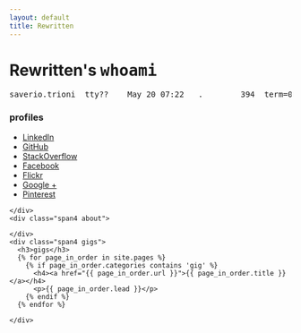 ```yaml
---
layout: default
title: Rewritten
---
```

<h1>Rewritten's <tt>whoami</tt></h1>
<pre>saverio.trioni  tty??    May 20 07:22   .        394  term=0 exit=0</pre>


<div class="container">
  <div class="row">
    <div class="span4 links">
      <h3>profiles</h3>
      <ul>
        <li><a href="http://www.linkedin.com/in/saveriotrioni">LinkedIn</a></li>
        <li><a href="https://github.com/rewritten">GitHub</a></li>
        <li><a href="http://stackoverflow.com/users/384417/rewritten">StackOverflow</a></li>
        <li><a href="https://www.facebook.com/saveriotrioni">Facebook</a></li>
        <li><a href="http://www.flickr.com/people/saverio/">Flickr</a></li>
        <li><a href="https://plus.google.com/116362878025063680326" data-icon="google-plus">Google +</a></li>
        <li><a href="http://pinterest.com/rewritten2013/">Pinterest</a></li>
      </ul>

    </div>
    <div class="span4 about">

    </div>
    <div class="span4 gigs">
      <h3>gigs</h3>
      {% for page_in_order in site.pages %}
        {% if page_in_order.categories contains 'gig' %}
          <h4><a href="{{ page_in_order.url }}">{{ page_in_order.title }}</a></h4>
          <p>{{ page_in_order.lead }}</p>
        {% endif %}
      {% endfor %}

    </div>
  </div>
</div>
